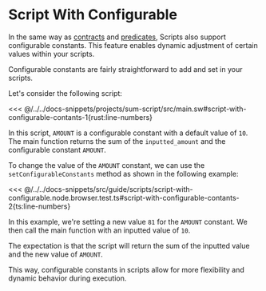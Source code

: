 # Script With Configurable

In the same way as [contracts](../contracts/configurable-constants.md) and [predicates](../predicates/predicate-with-configurable-constants.md), Scripts also support configurable constants. This feature enables dynamic adjustment of certain values within your scripts.

Configurable constants are fairly straightforward to add and set in your scripts.

Let's consider the following script:

<<< @/../../docs-snippets/projects/sum-script/src/main.sw#script-with-configurable-contants-1{rust:line-numbers}

In this script, `AMOUNT` is a configurable constant with a default value of `10`. The main function returns the sum of the `inputted_amount` and the configurable constant `AMOUNT`.

To change the value of the `AMOUNT` constant, we can use the `setConfigurableConstants` method as shown in the following example:

<<< @/../../docs-snippets/src/guide/scripts/script-with-configurable.node.browser.test.ts#script-with-configurable-contants-2{ts:line-numbers}

In this example, we're setting a new value `81` for the `AMOUNT` constant. We then call the main function with an inputted value of `10`.

The expectation is that the script will return the sum of the inputted value and the new value of `AMOUNT`.

This way, configurable constants in scripts allow for more flexibility and dynamic behavior during execution.
